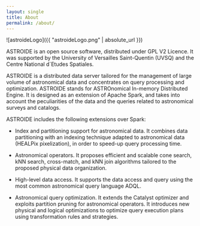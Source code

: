 ```yaml
---
layout: single
title: About
permalink: /about/
---
```


![astroideLogo]({{ "astroideLogo.png" | absolute_url }})

ASTROIDE is an open source software, distributed under GPL V2 Licence. It was supported by the University of Versailles Saint-Quentin (UVSQ) and the Centre National d`Etudes Spatiales.

ASTROIDE is a distributed data server
tailored for the management of large volume of astronomical data
and concentrates on query processing and optimization. ASTROIDE
stands for ASTROnomical In-memory Distributed Engine. It is designed as an extension of Apache Spark, and takes into account
the peculiarities of the data and the queries related to astronomical surveys and catalogs.


ASTROIDE includes the following extensions over
Spark:

* Index and partitioning support for astronomical data.
It combines data partitioning with an indexing
technique adapted to astronomical data (HEALPix pixelization), in order to speed-up query processing time.

* Astronomical operators. It proposes efficient and scalable
cone search, kNN search, cross-match, and kNN join algorithms tailored to the proposed physical data organization.

* High-level data access. It supports the data access and query using the most common astronomical query language ADQL.

* Astronomical query optimization. It extends the Catalyst optimizer and exploits partition pruning for astronomical
operators. It introduces new physical and logical optimizations to optimize query execution plans using transformation rules and strategies.

